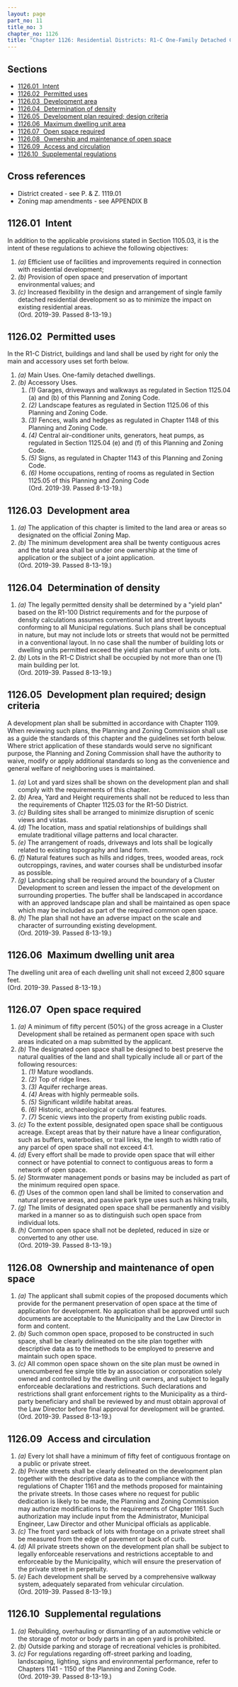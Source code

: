 ```yaml
---
layout: page
part_no: 11
title_no: 3
chapter_no: 1126
title: "Chapter 1126: Residential Districts: R1-C One-Family Detached Cluster"
---
```


## Sections

* [1126.01   Intent](#112601-intent)
* [1126.02   Permitted uses](#112602-permitted-uses)
* [1126.03   Development area](#112603-development-area)
* [1126.04   Determination of density](#112604-determination-of-density)
* [1126.05   Development plan required; design criteria](#112605-development-plan-required-design-criteria)
* [1126.06   Maximum dwelling unit area](#112606-maximum-dwelling-unit-area)
* [1126.07   Open space required](#112607-open-space-required)
* [1126.08   Ownership and maintenance of open space](#112608-ownership-and-maintenance-of-open-space)
* [1126.09   Access and circulation](#112609-access-and-circulation)
* [1126.10   Supplemental regulations](#112610-supplemental-regulations)

## Cross references

* District created - see P. & Z. 1119.01
* Zoning map amendments - see APPENDIX B

## 1126.01   Intent

In addition to the applicable provisions stated in Section 1105.03, it is the
intent of these regulations to achieve the following objectives:

1. _(a)_ Efficient use of facilities and improvements required in connection
with residential development;
2. _(b)_ Provision of open space and preservation of important environmental
values; and
3. _(c)_ Increased flexibility in the design and arrangement of single family
detached residential development so as to minimize the impact on existing
residential areas.  
(Ord. 2019-39. Passed 8-13-19.)

## 1126.02   Permitted uses

In the R1-C District, buildings and land shall be used by right for only the
main and accessory uses set forth below.

1. _(a)_ Main Uses. One-family detached dwellings.
2. _(b)_ Accessory Uses.
    1. _(1)_ Garages, driveways and walkways as regulated in Section 1125.04 (a) and (b) of this Planning and Zoning Code.
    2. _(2)_ Landscape features as regulated in Section 1125.06 of this Planning and Zoning Code.
    3. _(3)_ Fences, walls and hedges as regulated in Chapter 1148 of this Planning and Zoning Code.
    4. _(4)_ Central air-conditioner units, generators, heat pumps, as regulated
in Section 1125.04 (e) and (f) of this Planning and Zoning Code.
    5. _(5)_ Signs, as regulated in Chapter 1143 of this Planning and Zoning Code.
    6. _(6)_ Home occupations, renting of rooms as regulated in Section 1125.05 of this Planning and Zoning Code  
(Ord. 2019-39. Passed 8-13-19.)

## 1126.03   Development area

1. _(a)_ The application of this chapter is limited to the land area or areas
so designated on the official Zoning Map.
2. _(b)_ The minimum development area shall be twenty contiguous acres and the
total area shall be under one ownership at the time of application or the
subject of a joint application.  
(Ord. 2019-39. Passed 8-13-19.)

## 1126.04   Determination of density

1. _(a)_ The legally permitted density shall be determined by a "yield plan"
based on the R1-100 District requirements and for the purpose of density
calculations assumes conventional lot and street layouts conforming to all
Municipal regulations. Such plans shall be conceptual in nature, but may not
include lots or streets that would not be permitted in a conventional layout.
In no case shall the number of building lots or dwelling units permitted exceed
the yield plan number of units or lots.
2. _(b)_ Lots in the R1-C District shall be occupied by not more than one (1)
main building per lot.  
(Ord. 2019-39. Passed 8-13-19.)

## 1126.05   Development plan required; design criteria

A development plan shall be submitted in accordance with Chapter 1109. When
reviewing such plans, the Planning and Zoning Commission shall use as a guide
the standards of this chapter and the guidelines set forth below. Where strict
application of these standards would serve no significant purpose, the Planning
and Zoning Commission shall have the authority to waive, modify or apply
additional standards so long as the convenience and general welfare of
neighboring uses is maintained.

1. _(a)_ Lot and yard sizes shall be shown on the development plan and shall
comply with the requirements of this chapter.
2. _(b)_ Area, Yard and Height requirements shall not be reduced to less than
the requirements of Chapter
 1125.03 for the R1-50 District.
3. _(c)_ Building sites shall be arranged to minimize disruption of scenic
views and vistas.
4. _(d)_ The location, mass and spatial relationships of buildings shall
emulate traditional village patterns and local character.
5. _(e)_ The arrangement of roads, driveways and lots shall be logically
related to existing topography and land form.
6. _(f)_ Natural features such as hills and ridges, trees, wooded areas, rock
outcroppings, ravines, and water courses shall be undisturbed insofar as
possible.
7. _(g)_ Landscaping shall be required around the boundary of a Cluster
Development to screen and lessen the impact of the development on surrounding
properties. The buffer shall be landscaped in accordance with an approved
landscape plan and shall be maintained as open space which may be included as
part of the required common open space.
8. _(h)_ The plan shall not have an adverse impact on the scale and character
of surrounding existing development.  
(Ord. 2019-39. Passed 8-13-19.)

## 1126.06   Maximum dwelling unit area

The dwelling unit area of each dwelling unit shall not exceed 2,800 square
feet.  
(Ord. 2019-39. Passed 8-13-19.)

## 1126.07   Open space required

1. _(a)_ A minimum of fifty percent (50%) of the gross acreage in a Cluster
Development shall be retained as permanent open space with such areas indicated
on a map submitted by the applicant.
2. _(b)_ The designated open space shall be designed to best preserve the
natural qualities of the land and shall typically include all or part of the
following resources:
    1. _(1)_ Mature woodlands.
    2. _(2)_ Top of ridge lines.
    3. _(3)_ Aquifer recharge areas.
    4. _(4)_ Areas with highly permeable soils.
    5. _(5)_ Significant wildlife habitat areas.
    6. _(6)_ Historic, archaeological or cultural features.
    7. _(7)_ Scenic views into the property from existing public roads.
     
3. _(c)_ To the extent possible, designated open space shall be contiguous
acreage. Except areas that by their nature have a linear configuration, such
as buffers, waterbodies, or trail links, the length to width ratio of any
parcel of open space shall not exceed 4:1.
4. _(d)_ Every effort shall be made to provide open space that will either
connect or have potential to connect to contiguous areas to form a network of
open space.
5. _(e)_ Stormwater management ponds or basins may be included as part of the
minimum required open space.
6. _(f)_ Uses of the common open land shall be limited to conservation and
natural preserve areas, and passive park type uses such as hiking trails,
7. _(g)_ The limits of designated open space shall be permanently and visibly
marked in a manner so as to distinguish such open space from individual lots.
8. _(h)_ Common open space shall not be depleted, reduced in size or converted
to any other use.  
(Ord. 2019-39. Passed 8-13-19.)

## 1126.08   Ownership and maintenance of open space

1. _(a)_ The applicant shall submit copies of the proposed documents which
provide for the permanent preservation of open space at the time of application
for development. No application shall be approved until such documents are
acceptable to the Municipality and the Law Director in form and content.
2. _(b)_ Such common open space, proposed to be constructed in such space,
shall be clearly delineated on the site plan together with descriptive data as
to the methods to be employed to preserve and maintain such open space.
3. _(c)_ All common open space shown on the site plan must be owned in
unencumbered fee simple title by an association or corporation solely owned and
controlled by the dwelling unit owners, and subject to legally enforceable
declarations and restrictions. Such declarations and restrictions shall grant
enforcement rights to the Municipality as a third-party beneficiary and shall
be reviewed by and must obtain approval of the Law Director before final
approval for development will be granted.  
(Ord. 2019-39. Passed 8-13-19.)

## 1126.09   Access and circulation

1. _(a)_ Every lot shall have a minimum of fifty feet of contiguous frontage on
a public or private street.
2. _(b)_ Private streets shall be clearly delineated on the development plan
together with the descriptive data as to the compliance with the regulations of
Chapter 1161 and the methods proposed for maintaining the private streets. In those
cases where no request for public dedication is likely to be made, the Planning
and Zoning Commission may authorize modifications to the requirements of
Chapter 1161. Such authorization may include input from the Administrator, Municipal
Engineer, Law Director and other Municipal officials as applicable.
3. _(c)_ The front yard setback of lots with frontage on a private street shall
be measured from the edge of pavement or back of curb.
4. _(d)_ All private streets shown on the development plan shall be subject to
legally enforceable reservations and restrictions acceptable to and enforceable
by the Municipality, which will ensure the preservation of the private street
in perpetuity.
5. _(e)_ Each development shall be served by a comprehensive walkway system,
adequately separated from vehicular circulation.  
(Ord. 2019-39. Passed 8-13-19.)

## 1126.10   Supplemental regulations

1. _(a)_ Rebuilding, overhauling or dismantling of an automotive vehicle or the
storage of motor or body parts in an open yard is prohibited.
2. _(b)_ Outside parking and storage of recreational vehicles is prohibited.
3. _(c)_ For regulations regarding off-street parking and loading, landscaping,
lighting, signs and environmental performance, refer to Chapters
1141 -
1150 of the Planning and Zoning Code.  
(Ord. 2019-39. Passed 8-13-19.)
